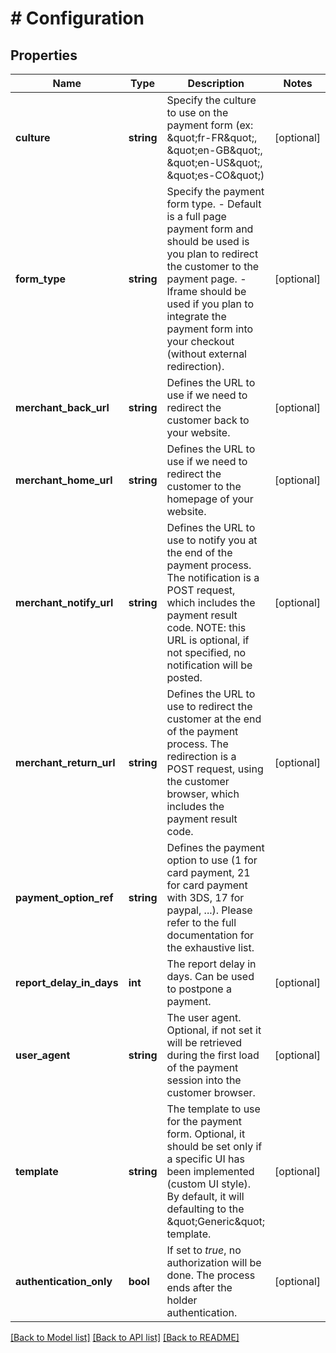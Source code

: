 # # Configuration

## Properties

Name | Type | Description | Notes
------------ | ------------- | ------------- | -------------
**culture** | **string** | Specify the culture to use on the payment form (ex: \&quot;fr-FR\&quot;, \&quot;en-GB\&quot;, \&quot;en-US\&quot;, \&quot;es-CO\&quot;) | [optional] 
**form_type** | **string** | Specify the payment form type.  - Default is a full page payment form and should be used is you plan to redirect the customer to the payment page.  - Iframe should be used if you plan to integrate the payment form into your checkout (without external redirection). | [optional] 
**merchant_back_url** | **string** | Defines the URL to use if we need to redirect the customer back to your website. | [optional] 
**merchant_home_url** | **string** | Defines the URL to use if we need to redirect the customer to the homepage of your website. | [optional] 
**merchant_notify_url** | **string** | Defines the URL to use to notify you at the end of the payment process.  The notification is a POST request, which includes the payment result code.  NOTE: this URL is optional, if not specified, no notification will be posted. | [optional] 
**merchant_return_url** | **string** | Defines the URL to use to redirect the customer at the end of the payment process.  The redirection is a POST request, using the customer browser, which includes the payment result code. | [optional] 
**payment_option_ref** | **string** | Defines the payment option to use (1 for card payment, 21 for card payment with 3DS, 17 for paypal, ...).  Please refer to the full documentation for the exhaustive list. | 
**report_delay_in_days** | **int** | The report delay in days. Can be used to postpone a payment. | [optional] 
**user_agent** | **string** | The user agent.  Optional, if not set it will be retrieved during the first load of the payment session into the customer browser. | [optional] 
**template** | **string** | The template to use for the payment form.  Optional, it should be set only if a specific UI has been implemented (custom UI style).  By default, it will defaulting to the \&quot;Generic\&quot; template. | [optional] 
**authentication_only** | **bool** | If set to *true*, no authorization will be done. The process ends after the holder authentication. | [optional] 

[[Back to Model list]](../../README.md#documentation-for-models) [[Back to API list]](../../README.md#documentation-for-api-endpoints) [[Back to README]](../../README.md)


